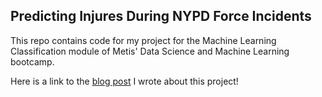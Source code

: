 ## Predicting Injures During NYPD Force Incidents

This repo contains code for my project for the Machine Learning Classification module of Metis' Data Science and Machine Learning bootcamp. 

Here is a link to the [blog post](https://medium.com/@chloebergsma-safar/predicting-injuries-from-nypd-use-of-force-incidents-72fbefa08d69) I wrote about this project! 
